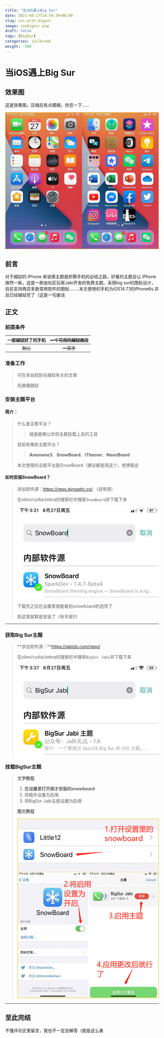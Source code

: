 ```yaml
---
title: "当iOS遇上Big Sur"
date: 2021-08-27T14:59:39+08:00
slug: ios-with-bigsur
image: iosbigsur.png
draft: false
tags: [BigSur]
categories: jailbreak
weight: -500
---
```


# 当iOS遇上Big Sur

## 效果图

这是效果图，压缩后有点模糊，你忍一下......

![](1.jpg)

## 前言

对于越狱的 iPhone 来说换主题是折腾手机的必经之路，好看的主题会让 iPhone 焕然一新。这是一款由社区玩家Jabi开发的免费主题。采用big sur的图标设计，目前支持两百多款常用软件的图标........本文使用的手机为iOS14.7.1的iPhone6s.并且已经越狱完了（这是一句废话

## 正文

### 前提条件

| 一部越狱好了的手机 | ~~一个可用的越狱商店~~ |
| :----------------: | :--------------------: |
|      ~~耐心~~      |       ~~一双手~~       |

### 准备工作

> 可在本站找到与越狱有关的文章
>
> 先搞懂越狱

### 安装主题平台

#### 简介：

> 什么是主题平台？
>
> > 就是能够让你将主题挂载上去的工具
>
> 目前有哪些主题平台？
>
> > **Anemone3**、**SnowBoard**、**iThemer**、**NeonBoard**
>
> 本文使用的主题平台是SnowBoard（建议都是用这个，老牌稳定

#### 如何安装SnowBoard？

> 添加软件源：https://repo.dynastic.co/ （自带源）
>
> 在sileo/cydia/zebra的搜索栏中搜索`SnowBoard`并下载下来
>
> ![](2.jpg)
>
> 下载完之后在设置里就能看到snowboard的选项了
>
> 到这里就算是安装了（有手就行

------

### 获取Big Sur主题

> **添加软件源：**https://jabizb.com/repo/
>
> 在sileo/cydia/zebra的搜索栏中搜索`BigSur Jabi`并下载下来
>
> ![](3.jpg)

### 挂载BigSur主题

> **文字教程**
>
> 1. **在设置里打开刚才安装的snowboard**
> 2. 将插件设置为启用
> 3. 将BigSur Jabi主题设置为启用
>
> **图文教程**
>
> ![](4.png)

------

## 至此完结

不懂评论区里留言，我也不一定会解答（就是这么勇

